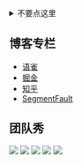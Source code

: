 <details>
  <summary>不要点这里</summary>
  <p>😂 既然点了，说明有缘，要不来封简历？前端方向，杭州 & 北京，[邮箱](mailto:caijun.hcj@alibaba-inc.com)</p>
</details>

## 博客专栏

 - [语雀](https://www.yuque.com/es2049/blog)
 - [掘金](https://juejin.im/user/5b2a365251882574a54da0bb/posts)
 - [知乎](https://zhuanlan.zhihu.com/es2049)
 - [SegmentFault](https://segmentfault.com/blog/es2049)

## 团队秀

![](https://img.alicdn.com/tfs/TB1jctLqZUrBKNjSZPxXXX00pXa-3840-2160.jpg)
![](https://img.alicdn.com/tfs/TB15HdGqWQoBKNjSZJnXXaw9VXa-3840-2160.jpg)
![](https://img.alicdn.com/tfs/TB1QIxXqZIrBKNjSZK9XXagoVXa-3840-2160.jpg)
![](https://img.alicdn.com/tfs/TB1BpwcqYorBKNjSZFjXXc_SpXa-3840-2160.jpg)
![](https://img.alicdn.com/tfs/TB1_6APq77mBKNjSZFyXXbydFXa-4032-3024.jpg)
